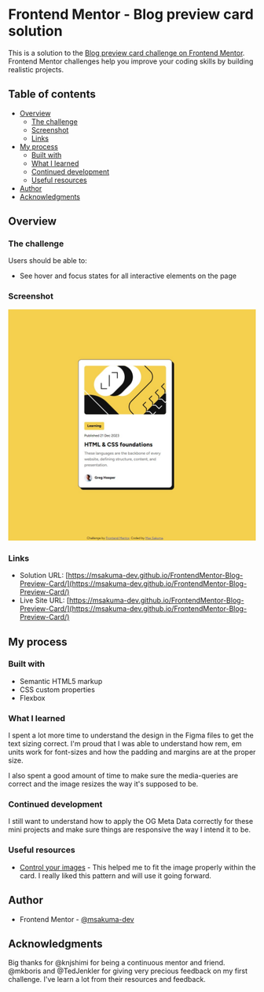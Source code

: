 # Frontend Mentor - Blog preview card solution

This is a solution to the [Blog preview card challenge on Frontend Mentor](https://www.frontendmentor.io/challenges/blog-preview-card-ckPaj01IcS). Frontend Mentor challenges help you improve your coding skills by building realistic projects.

## Table of contents

- [Overview](#overview)
  - [The challenge](#the-challenge)
  - [Screenshot](#screenshot)
  - [Links](#links)
- [My process](#my-process)
  - [Built with](#built-with)
  - [What I learned](#what-i-learned)
  - [Continued development](#continued-development)
  - [Useful resources](#useful-resources)
- [Author](#author)
- [Acknowledgments](#acknowledgments)

## Overview

### The challenge

Users should be able to:

- See hover and focus states for all interactive elements on the page

### Screenshot

![](./screenshot.jpg)

### Links

- Solution URL: [https://msakuma-dev.github.io/FrontendMentor-Blog-Preview-Card/](https://msakuma-dev.github.io/FrontendMentor-Blog-Preview-Card/)
- Live Site URL: [https://msakuma-dev.github.io/FrontendMentor-Blog-Preview-Card/](https://msakuma-dev.github.io/FrontendMentor-Blog-Preview-Card/)

## My process

### Built with

- Semantic HTML5 markup
- CSS custom properties
- Flexbox

### What I learned

I spent a lot more time to understand the design in the Figma files to get the text sizing correct.
I'm proud that I was able to understand how rem, em units work for font-sizes and how the padding and margins are at the proper size.

I also spent a good amount of time to make sure the media-queries are correct and the image resizes the way it's supposed to be.

### Continued development

I still want to understand how to apply the OG Meta Data correctly for these mini projects and make sure things are responsive the way I intend it to be.

### Useful resources

- [Control your images](https://youtu.be/6yAAV-uP0po?si=yLR3GglnMUsZWj-y) - This helped me to fit the image properly within the card. I really liked this pattern and will use it going forward.

## Author

- Frontend Mentor - [@msakuma-dev](https://www.frontendmentor.io/profile/msakuma-dev)

## Acknowledgments

Big thanks for @knjshimi for being a continuous mentor and friend.
@mkboris and @TedJenkler for giving very precious feedback on my first challenge. I've learn a lot from their resources and feedback.
